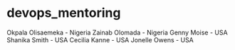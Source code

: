 # devops_mentoring

Okpala Olisaemeka - Nigeria 
Zainab Olomada - Nigeria
Genny Moise - USA
Shanika Smith - USA
Cecilia Kanne - USA
Jonelle Owens - USA
